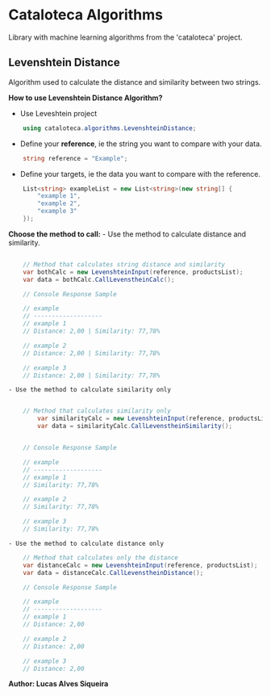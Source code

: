 # Cataloteca Algorithms

Library with machine learning algorithms from the 'cataloteca' project.

## Levenshtein Distance
Algorithm used to calculate the distance and similarity between two strings.

**How to use Levenshtein Distance Algorithm?**

- Use Leveshtein project
```csharp
	using cataloteca.algorithms.LevenshteinDistance;
```

- Define your **reference**, ie the string you want to compare with your data.
```csharp
	string reference = "Example";
```

- Define your targets, ie the data you want to compare with the reference.
```csharp
	List<string> exampleList = new List<string>(new string[] {
        "example 1",
        "example 2",
        "example 3"
    });
```
**Choose the method to call:**
	- Use the method to calculate distance and similarity.
```csharp

	// Method that calculates string distance and similarity
    var bothCalc = new LevenshteinInput(reference, productsList);
    var data = bothCalc.CallLevenstheinCalc();

	// Console Response Sample

	// example
	// -------------------
	// example 1
	// Distance: 2,00 | Similarity: 77,78%

	// example 2
	// Distance: 2,00 | Similarity: 77,78%

	// example 3
	// Distance: 2,00 | Similarity: 77,78%
```
	- Use the method to calculate similarity only
```csharp

	// Method that calculates similarity only
		var similarityCalc = new LevenshteinInput(reference, productsList);
		var data = similarityCalc.CallLevenstheinSimilarity();


	// Console Response Sample

	// example
	// -------------------
	// example 1
	// Similarity: 77,78%

	// example 2
	// Similarity: 77,78%

	// example 3
	// Similarity: 77,78%

```
	- Use the method to calculate distance only

```csharp
	// Method that calculates only the distance
	var distanceCalc = new LevenshteinInput(reference, productsList);
	var data = distanceCalc.CallLevenstheinDistance();

	// Console Response Sample

	// example
	// -------------------
	// example 1
	// Distance: 2,00

	// example 2
	// Distance: 2,00

	// example 3
	// Distance: 2,00

```
**Author: Lucas Alves Siqueira**